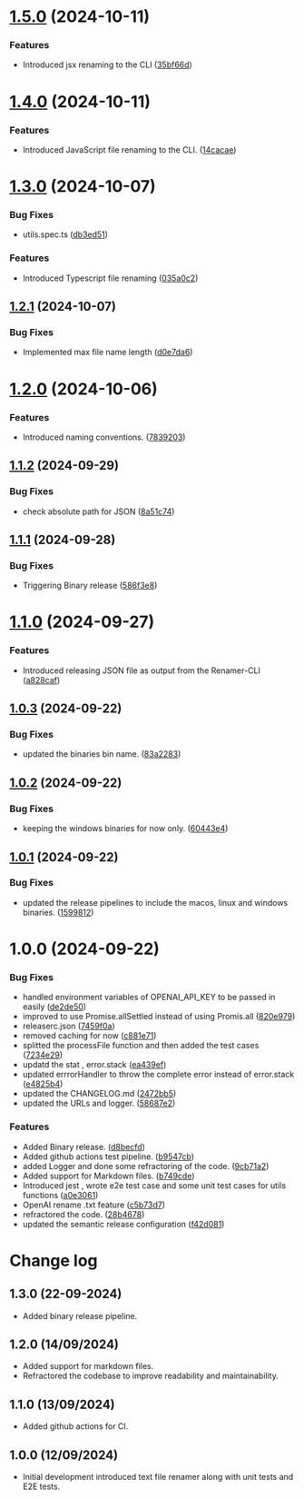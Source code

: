 # [1.5.0](https://github.com/Deepak-png981/Renamer/compare/v1.4.0...v1.5.0) (2024-10-11)


### Features

* Introduced jsx renaming to the CLI ([35bf66d](https://github.com/Deepak-png981/Renamer/commit/35bf66dafbaec8408255e589d53a47b2dae150cd))

# [1.4.0](https://github.com/Deepak-png981/Renamer/compare/v1.3.0...v1.4.0) (2024-10-11)


### Features

* Introduced JavaScript file renaming to the CLI. ([14cacae](https://github.com/Deepak-png981/Renamer/commit/14cacae7db2afd228cf163bfa04dbd8e1a475f06))

# [1.3.0](https://github.com/Deepak-png981/Renamer/compare/v1.2.1...v1.3.0) (2024-10-07)


### Bug Fixes

* utils.spec.ts ([db3ed51](https://github.com/Deepak-png981/Renamer/commit/db3ed51ff317ad2aa267faf577f4e95ceaa73306))


### Features

* Introduced Typescript file renaming ([035a0c2](https://github.com/Deepak-png981/Renamer/commit/035a0c2821b2d4a5992f8bb7bffa18108774eed7))

## [1.2.1](https://github.com/Deepak-png981/Renamer/compare/v1.2.0...v1.2.1) (2024-10-07)


### Bug Fixes

* Implemented max file name length ([d0e7da6](https://github.com/Deepak-png981/Renamer/commit/d0e7da64bb8d6873eb7f95d295cb41a78860863d))

# [1.2.0](https://github.com/Deepak-png981/Renamer/compare/v1.1.2...v1.2.0) (2024-10-06)


### Features

* Introduced naming conventions. ([7839203](https://github.com/Deepak-png981/Renamer/commit/783920328b4faf627ddc4d66f95b8ecf4317e218))

## [1.1.2](https://github.com/Deepak-png981/Renamer/compare/v1.1.1...v1.1.2) (2024-09-29)


### Bug Fixes

* check absolute path for JSON ([8a51c74](https://github.com/Deepak-png981/Renamer/commit/8a51c744a761e598782508dd49b637d7428e9ce1))

## [1.1.1](https://github.com/Deepak-png981/Renamer/compare/v1.1.0...v1.1.1) (2024-09-28)


### Bug Fixes

* Triggering Binary release ([586f3e8](https://github.com/Deepak-png981/Renamer/commit/586f3e8359186d46ebf8b1d4e806a73ab92051a8))

# [1.1.0](https://github.com/Deepak-png981/Renamer/compare/v1.0.3...v1.1.0) (2024-09-27)


### Features

* Introduced releasing JSON file as output from the Renamer-CLI ([a828caf](https://github.com/Deepak-png981/Renamer/commit/a828cafc9ee400d9c663564bb61da993aa329834))

## [1.0.3](https://github.com/Deepak-png981/Renamer/compare/v1.0.2...v1.0.3) (2024-09-22)


### Bug Fixes

* updated the binaries bin name. ([83a2283](https://github.com/Deepak-png981/Renamer/commit/83a2283a7b7a65d10641c4413698a0133ebbfc7e))

## [1.0.2](https://github.com/Deepak-png981/Renamer/compare/v1.0.1...v1.0.2) (2024-09-22)


### Bug Fixes

* keeping the windows binaries for now only. ([60443e4](https://github.com/Deepak-png981/Renamer/commit/60443e485f658e14bc1507965e016b94c0eae4d8))

## [1.0.1](https://github.com/Deepak-png981/Renamer/compare/v1.0.0...v1.0.1) (2024-09-22)


### Bug Fixes

* updated the release pipelines to include the macos, linux and windows binaries. ([1599812](https://github.com/Deepak-png981/Renamer/commit/1599812c38e2fe7de5d7eb10d51e625c30e6e2e6))

# 1.0.0 (2024-09-22)


### Bug Fixes

* handled environment variables of OPENAI_API_KEY to be passed in easily ([de2de50](https://github.com/Deepak-png981/Renamer/commit/de2de5022335a11c962d979007ffdb2e7c69c682))
* improved to use Promise.allSettled instead of using Promis.all ([820e979](https://github.com/Deepak-png981/Renamer/commit/820e979b1c91218646ee38a74ff97f233dfd4e01))
* releaserc.json ([7459f0a](https://github.com/Deepak-png981/Renamer/commit/7459f0a4d738f2a751c57c38a98da8380573b596))
* removed caching for now ([c881e71](https://github.com/Deepak-png981/Renamer/commit/c881e715113d5e6e5f7365591e4651842efe56ad))
* splitted the processFile function and then added the test cases ([7234e29](https://github.com/Deepak-png981/Renamer/commit/7234e29fabffa6b5789faf73ba2ea2cbd5187b49))
* updatd the stat , error.stack ([ea439ef](https://github.com/Deepak-png981/Renamer/commit/ea439ef61fe517c0ece16da2f5c486ac74122fd0))
* updated errrorHandler to throw the complete error instead of error.stack ([e4825b4](https://github.com/Deepak-png981/Renamer/commit/e4825b40dece6caaaf7f70706448fc8871453e6f))
* updated the CHANGELOG.md ([2472bb5](https://github.com/Deepak-png981/Renamer/commit/2472bb5edee31444ee950c4bafe4c9c708352b17))
* updated the URLs and logger. ([58687e2](https://github.com/Deepak-png981/Renamer/commit/58687e21ea6b5c25b53e25def559f664dc463b36))


### Features

* Added Binary release. ([d8becfd](https://github.com/Deepak-png981/Renamer/commit/d8becfdd59eb0f3140006865dcbfe9acefef115f))
* Added github actions test pipeline. ([b9547cb](https://github.com/Deepak-png981/Renamer/commit/b9547cb38a969249859a17a4b6e250fba7eba4c0))
* added Logger and done some refractoring of the code. ([9cb71a2](https://github.com/Deepak-png981/Renamer/commit/9cb71a208232a2e7f7af07e40bc1dae6c41b82ae))
* Added support for Markdown files. ([b749cde](https://github.com/Deepak-png981/Renamer/commit/b749cdeb0cdacf44417085ff70eb252845c44922))
* Introduced jest , wrote e2e test case and some unit test cases for utils functions ([a0e3061](https://github.com/Deepak-png981/Renamer/commit/a0e306153ad8873a103c4124e3c1980e5397311a))
* OpenAI rename .txt feature ([c5b73d7](https://github.com/Deepak-png981/Renamer/commit/c5b73d7f862841664cf9ce346c034b1a501e8062))
* refractored the code. ([28b4678](https://github.com/Deepak-png981/Renamer/commit/28b467842119dd70ce22b96a358525a995e5ab76))
* updated the semantic release configuration ([f42d081](https://github.com/Deepak-png981/Renamer/commit/f42d081ec5bbde187760f331b7b42491c05a8f3e))

# Change log

## 1.3.0 (22-09-2024)

- Added binary release pipeline.

## 1.2.0 (14/09/2024)

- Added support for markdown files.
- Refractored the codebase to improve readability and maintainability.

## 1.1.0 (13/09/2024)

- Added github actions for CI.

## 1.0.0 (12/09/2024)

- Initial development introduced text file renamer along with unit tests and E2E tests.
